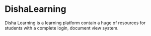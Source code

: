 # DishaLearning

Disha Learning is a learning platform contain a huge of resources for students with a complete login, document view system.
